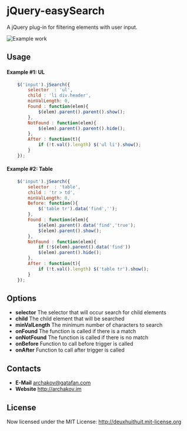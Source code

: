 # jQuery-easySearch

A jQuery plug-in for filtering elements with user input.

![Example work](http://archakov.im/uploads/search-in-list_480db9c7.gif)

## Usage

#### Example #1: UL
```js
	$('input').jSearch({ 
	    selector  : 'ul',
	    child : 'li div.header',
	    minValLength: 0,
	    Found : function(elem){
	        $(elem).parent().parent().show();
	    },
	    NotFound : function(elem){
	        $(elem).parent().parent().hide();
	    },
	    After : function(t){
	        if (!t.val().length) $('ul li').show();
	    }
	});
```

#### Example #2: Table
```js
	$('input').jSearch({ 
	    selector  : 'table',
	    child : 'tr > td',
	    minValLength: 0,
	    Before: function(){
	    	$('table tr').data('find','');
	    },
	    Found : function(elem){
	    	$(elem).parent().data('find','true');
	        $(elem).parent().show();
	    },
	    NotFound : function(elem){
	    	if (!$(elem).parent().data('find'))
	        $(elem).parent().hide();
	    },
	    After : function(t){
	        if (!t.val().length) $('table tr').show();
	    }
	});
```

## Options

* 	**selector**
	The selector that will occur search for child elements
* 	**child**
	The child element that will be searched
* 	**minValLength**
	The minimum number of characters to search
* 	**onFound**
	The function is called if there is a match
* 	**onNotFound**
	The function is called if there is no match
*	**onBefore**
	Function to call before trigger is called
*	**onAfter**
	Function to call after trigger is called
	

## Contacts
* 	**E-Mail**
	<archakov@gatafan.com>
* 	**Website**
	<http://archakov.im>

## License

Now licensed under the MIT License: <http://deuxhuithuit.mit-license.org>

